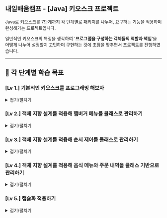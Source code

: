 ## 내일배움캠프 - [Java] 키오스크 프로젝트
Java로 키오스크를 7단계까지 각 단계별로 패키지를 나누어, 요구하는 기능을 적용하며 완성해가는 프로젝트입니다.   
   
일반적인 키오스크의 특징을 생각하여 '**프로그램을 구성하는 객체들의 역할과 책임**'을
어떻게 나누어 설정할지 고민하며 구현하는 것에 초점을 맞추면서 프로젝트를 진행하였습니다.   
   
- - -

## 🔖 각 단계별 학습 목표

### [Lv 1.] 기본적인 키오스크를 프로그래밍 해보자
<details>
<summary>접기/펼치기</summary>

- 요구사항이 가지는 의도
    - Scanner, 조건문, 반복문을 재확인하며 입력 데이터를 처리하는 방법 강화
- 햄버거 메뉴 출력 및 선택   
    - Scanner를 사용하여 여러 햄버거 메뉴를 출력
    - 제시된 메뉴 중 입력받은 숫자에 따라 다른 로직을 실행하는 코드 작성
    - 반복문을 이용해서 특정 번호가 입력되면 프로그램 종료
</details>

### [Lv 2.] 객체 지향 설계를 적용해 햄버거 메뉴를 클래스로 관리하기
<details>
<summary>접기/펼치기</summary>

- 요구사항이 가지는 의도
    - 객체 지향 개념을 학습하고, 데이터를 구조적으로 관리하며 프로그램을 설계하는 방법을 익히기
    - 햄버거 메뉴를 `MenuItem` 클래스와 `List` 를 통해 관리
- `MenuItem` 클래스 생성
    - MenuItem 객체 생성을 통해 이름, 가격, 설명을 세팅
- `List`를 선언하여 여러 `MenuItem`을 추가
    - `List menuItems = new ArrayList<>();
- 반복문을 활용해 menuItems를 탐색하면서 하나씩 접근
</details>

### [Lv 3.] 객체 지향 설계를 적용해 순서 제어를 클래스로 관리하기
<details>
<summary>접기/펼치기</summary>

- 요구사항이 가지는 의도
    - 객체 지향 개념 학습, 데이터 구조 관리를 통해 프로그램 설계
    - `main` 함수에서 관리하던 전체 순서 제어를 `Kiosk` 클래스를 통해 관리

- `Kiosk` 클래스 생성하기
    - `MenuItem`을 관리하는 리스트가 필드로 존재
    - `main` 함수에서 관리하던 입력과 반복문 로직은 `start`함수를 만들어 관리
    - `List<MenuItem> menuItems`는 `Kiosk` 클래스 생성자를 통해 값을 할당
        - `Kiosk` 객체를 생성하고 사용하는 `main` 함수에서 객체를 생성할 때 값을 전달

- 요구사항에 부합하는지 검토
    - 키오스크 프로그램을 시작하는 메서드 구현
        - 콘솔에 햄버거 메뉴 출력
        - 사용자의 입력을 받아 메뉴를 선택하거나 프로그램 종료
        - 유효하지 않은 입력에 대해 오류 메시지를 출력
        - `0`을 입력하면 프로그램이 `뒤로가기`되거나 `종료`
</details>

### [Lv 4.] 객체 지향 설계를 적용해 음식 메뉴와 주문 내역을 클래스 기반으로 관리하기
<details>
<summary>접기/펼치기</summary>

- `Menu` 클래스 생성하기
    -  `MenuItem` 클래스를 관리하는 `Menu` 클래스 생성
        - 버거 메뉴, 음료 메뉴 등 각 카테고리에서 여러 `MenuItem`을 포함
    -  `List<MenuItem>`을 `Menu` 클래스가 관리하도록 변경
    - 여러 버거들을 포함하는 상위 개념 ‘버거’ 같은 `카테고리 이름` 필드 추가
    - 메뉴 카테고리 이름을 반환하는 메서드가 구현
</details>

### [Lv 5.] 캡슐화 적용하기
<details>
<summary>접기/펼치기</summary>

- `MenuItem`, `Menu` 그리고 `Kiosk` 클래스의 필드에 직접 접근하지 못하도록 설정
</details>